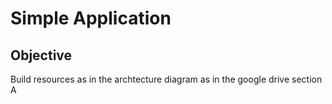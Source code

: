 # Simple Application

## Objective
Build resources as in the archtecture diagram as in the google drive section A